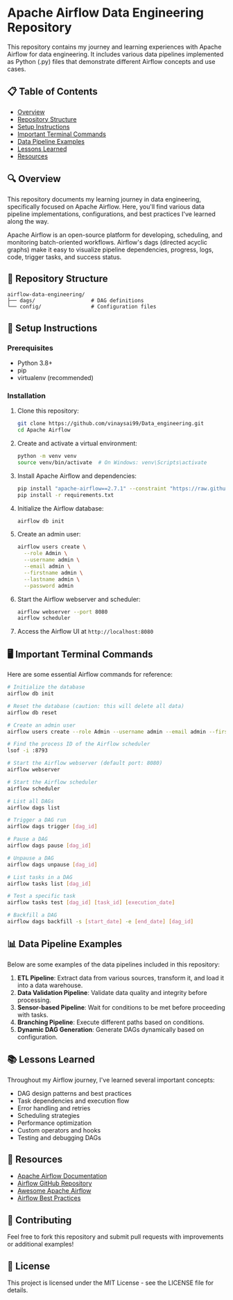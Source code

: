 # Apache Airflow Data Engineering Repository

This repository contains my journey and learning experiences with Apache Airflow for data engineering. It includes various data pipelines implemented as Python (.py) files that demonstrate different Airflow concepts and use cases.

## 📋 Table of Contents

- [Overview](#overview)
- [Repository Structure](#repository-structure)
- [Setup Instructions](#setup-instructions)
- [Important Terminal Commands](#important-terminal-commands)
- [Data Pipeline Examples](#data-pipeline-examples)
- [Lessons Learned](#lessons-learned)
- [Resources](#resources)

## 🔍 Overview

This repository documents my learning journey in data engineering, specifically focused on Apache Airflow. Here, you'll find various data pipeline implementations, configurations, and best practices I've learned along the way.

Apache Airflow is an open-source platform for developing, scheduling, and monitoring batch-oriented workflows. Airflow's dags (directed acyclic graphs) make it easy to visualize pipeline dependencies, progress, logs, code, trigger tasks, and success status.

## 📁 Repository Structure

```
airflow-data-engineering/
├── dags/                  # DAG definitions
└── config/                # Configuration files
```

## 🚀 Setup Instructions

### Prerequisites

- Python 3.8+
- pip
- virtualenv (recommended)

### Installation

1. Clone this repository:
   ```bash
   git clone https://github.com/vinaysai99/Data_engineering.git
   cd Apache Airflow
   ```

2. Create and activate a virtual environment:
   ```bash
   python -m venv venv
   source venv/bin/activate  # On Windows: venv\Scripts\activate
   ```

3. Install Apache Airflow and dependencies:
   ```bash
   pip install "apache-airflow==2.7.1" --constraint "https://raw.githubusercontent.com/apache/airflow/constraints-2.7.1/constraints-3.8.txt"
   pip install -r requirements.txt
   ```

4. Initialize the Airflow database:
   ```bash
   airflow db init
   ```

5. Create an admin user:
   ```bash
   airflow users create \
     --role Admin \
     --username admin \
     --email admin \
     --firstname admin \
     --lastname admin \
     --password admin
   ```

6. Start the Airflow webserver and scheduler:
   ```bash
   airflow webserver --port 8080
   airflow scheduler
   ```

7. Access the Airflow UI at `http://localhost:8080`

## 🖥️ Important Terminal Commands

Here are some essential Airflow commands for reference:

```bash
# Initialize the database
airflow db init

# Reset the database (caution: this will delete all data)
airflow db reset

# Create an admin user
airflow users create --role Admin --username admin --email admin --firstname admin --lastname admin --password admin

# Find the process ID of the Airflow scheduler
lsof -i :8793

# Start the Airflow webserver (default port: 8080)
airflow webserver

# Start the Airflow scheduler
airflow scheduler

# List all DAGs
airflow dags list

# Trigger a DAG run
airflow dags trigger [dag_id]

# Pause a DAG
airflow dags pause [dag_id]

# Unpause a DAG
airflow dags unpause [dag_id]

# List tasks in a DAG
airflow tasks list [dag_id]

# Test a specific task
airflow tasks test [dag_id] [task_id] [execution_date]

# Backfill a DAG
airflow dags backfill -s [start_date] -e [end_date] [dag_id]
```

## 📊 Data Pipeline Examples

Below are some examples of the data pipelines included in this repository:

1. **ETL Pipeline**: Extract data from various sources, transform it, and load it into a data warehouse.
2. **Data Validation Pipeline**: Validate data quality and integrity before processing.
3. **Sensor-based Pipeline**: Wait for conditions to be met before proceeding with tasks.
4. **Branching Pipeline**: Execute different paths based on conditions.
5. **Dynamic DAG Generation**: Generate DAGs dynamically based on configuration.

## 📚 Lessons Learned

Throughout my Airflow journey, I've learned several important concepts:

- DAG design patterns and best practices
- Task dependencies and execution flow
- Error handling and retries
- Scheduling strategies
- Performance optimization
- Custom operators and hooks
- Testing and debugging DAGs

## 🔗 Resources

- [Apache Airflow Documentation](https://airflow.apache.org/docs/)
- [Airflow GitHub Repository](https://github.com/apache/airflow)
- [Awesome Apache Airflow](https://github.com/jghoman/awesome-apache-airflow)
- [Airflow Best Practices](https://airflow.apache.org/docs/apache-airflow/stable/best-practices.html)

## 📝 Contributing

Feel free to fork this repository and submit pull requests with improvements or additional examples!

## 📄 License

This project is licensed under the MIT License - see the LICENSE file for details.
